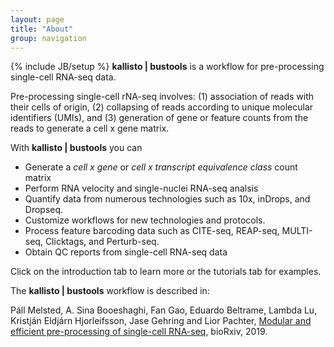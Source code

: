 ```yaml
---
layout: page
title: "About"
group: navigation
---
```


{% include JB/setup %}
__kallisto | bustools__ is a workflow for pre-processing single-cell RNA-seq data. 

Pre-processing single-cell rNA-seq involves: (1) association of reads with their cells of origin, (2) collapsing of reads according to unique molecular identifiers (UMIs), and (3) generation of gene or feature counts from the reads to generate a cell x gene matrix.

With __kallisto | bustools__ you can 
* Generate a _cell x gene_ or _cell x transcript equivalence class_ count matrix
* Perform RNA velocity and single-nuclei RNA-seq analsis
* Quantify data from numerous technologies such as 10x, inDrops, and Dropseq.
* Customize workflows for new technologies and protocols.
* Process feature barcoding data such as CITE-seq, REAP-seq, MULTI-seq, Clicktags, and Perturb-seq.
* Obtain QC reports from single-cell RNA-seq data

Click on the introduction tab to learn more or the tutorials tab for examples.

The __kallisto | bustools__ workflow is described in:

Páll Melsted, A. Sina Booeshaghi, Fan Gao, Eduardo Beltrame, Lambda Lu, Kristján Eldjárn Hjorleifsson, Jase Gehring and Lior Pachter, [Modular and efficient pre-processing of single-cell RNA-seq](https://www.biorxiv.org/content/10.1101/673285v1), bioRxiv, 2019.
